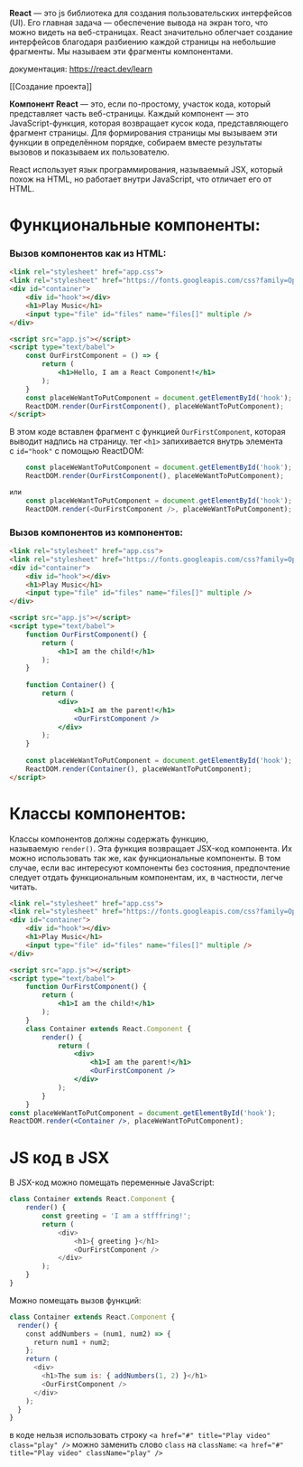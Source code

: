 **React** — это js библиотека для создания пользовательских интерфейсов (UI). Его главная задача — обеспечение вывода на экран того, что можно видеть на веб-страницах.
	React значительно облегчает создание интерфейсов благодаря разбиению каждой страницы на небольшие фрагменты. Мы называем эти фрагменты компонентами.

документация: https://react.dev/learn

[[Создание проекта]]

**Компонент React** — это, если по-простому, участок кода, который представляет часть веб-страницы. Каждый компонент — это JavaScript-функция, которая возвращает кусок кода, представляющего фрагмент страницы. Для формирования страницы мы вызываем эти функции в определённом порядке, собираем вместе результаты вызовов и показываем их пользователю.

React использует язык программирования, называемый JSX, который похож на HTML, но работает внутри JavaScript, что отличает его от HTML.
# Функциональные компоненты:
### Вызов компонентов как из HTML:

```html
<link rel="stylesheet" href="app.css">
<link rel="stylesheet" href="https://fonts.googleapis.com/css?family=Open+Sans:400,800">
<div id="container">
	<div id="hook"></div>
	<h1>Play Music</h1>
	<input type="file" id="files" name="files[]" multiple />
</div>

<script src="app.js"></script>
<script type="text/babel">
	const OurFirstComponent = () => {
		return (
			<h1>Hello, I am a React Component!</h1>
		);
	}
	const placeWeWantToPutComponent = document.getElementById('hook');
	ReactDOM.render(OurFirstComponent(), placeWeWantToPutComponent);
</script>
```
В этом коде вставлен фрагмент с функцией `OurFirstComponent`, которая выводит надпись на страницу. тег `<h1>` запихивается внутрь элемента с `id="hook"` с помощью ReactDOM:
```JavaScript
	const placeWeWantToPutComponent = document.getElementById('hook');
	ReactDOM.render(OurFirstComponent(), placeWeWantToPutComponent);

или
	const placeWeWantToPutComponent = document.getElementById('hook');
	ReactDOM.render(<OurFirstComponent />, placeWeWantToPutComponent);
```

### Вызов компонентов из компонентов:
```HTML
<link rel="stylesheet" href="app.css">
<link rel="stylesheet" href="https://fonts.googleapis.com/css?family=Open+Sans:400,800">
<div id="container">
	<div id="hook"></div>
	<h1>Play Music</h1>
	<input type="file" id="files" name="files[]" multiple />
</div>

<script src="app.js"></script>
<script type="text/babel">
	function OurFirstComponent() {
		return (
			<h1>I am the child!</h1>
		);
	}
	
	function Container() {
		return (
			<div>
				<h1>I am the parent!</h1>
				<OurFirstComponent />
			</div>
		);
	}
	
	const placeWeWantToPutComponent = document.getElementById('hook');
	ReactDOM.render(Container(), placeWeWantToPutComponent);
</script>
```


# Классы компонентов:
Классы компонентов должны содержать функцию, называемую `render()`. Эта функция возвращает JSX-код компонента. Их можно использовать так же, как функциональные компоненты.
В том случае, если вас интересуют компоненты без состояния, предпочтение следует отдать функциональным компонентам, их, в частности, легче читать.
```html
<link rel="stylesheet" href="app.css">
<link rel="stylesheet" href="https://fonts.googleapis.com/css?family=Open+Sans:400,800">
<div id="container">
	<div id="hook"></div>
	<h1>Play Music</h1>
	<input type="file" id="files" name="files[]" multiple />
</div>

<script src="app.js"></script>
<script type="text/babel">
	function OurFirstComponent() {
		return (
			<h1>I am the child!</h1>
		);
	}
	class Container extends React.Component {
		render() {
			return (
				<div>
					<h1>I am the parent!</h1>
					<OurFirstComponent />
				</div>
			);
		}
	}
const placeWeWantToPutComponent = document.getElementById('hook');
ReactDOM.render(<Container />, placeWeWantToPutComponent);
```

# JS код в JSX
В JSX-код можно помещать переменные JavaScript:
```JavaScript
class Container extends React.Component {
	render() {
		const greeting = 'I am a stfffring!';
		return (
			<div>
				<h1>{ greeting }</h1>
				<OurFirstComponent />
			</div>
		);
	}
}
```
Можно помещать вызов функций:
```JavaScript
class Container extends React.Component {
  render() {
    const addNumbers = (num1, num2) => {
      return num1 + num2;
    };
    return (
      <div>
        <h1>The sum is: { addNumbers(1, 2) }</h1>
        <OurFirstComponent />
      </div>
    );
  }
}
```

в коде нельзя использовать строку `<a href="#" title="Play video" class="play" />`
можно заменить слово `class` на `className`: `<a href="#" title="Play video" className="play" />`

